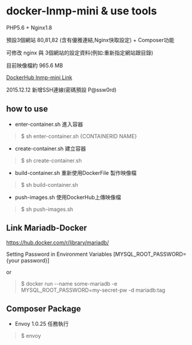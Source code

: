 # docker-lnmp-mini & use tools

PHP5.6 + Nginx1.8

預設3個網站 80,81,82 (含有優雅連結,Nginx快取設定) + Composer功能

可修改 nginx 與 3個網站的設定資料(例如:重新指定網站跟目錄)

目前映像檔約 965.6 MB

[DockerHub lnmp-mini Link](https://hub.docker.com/r/imagine10255/lnmp-mini/)

2015.12.12 新增SSH連線(密碼預設 P@ssw0rd)

## how to use

- enter-container.sh 進入容器

> $ sh enter-container.sh {CONTAINERID NAME}

- create-container.sh 建立容器

> $ sh create-container.sh

- build-container.sh 重新使用DockerFile 製作映像檔

> $ sh build-container.sh

- push-images.sh 使用DockerHub上傳映像檔

> $ sh push-images.sh


## Link Mariadb-Docker

https://hub.docker.com/r/library/mariadb/

Setting Password in Environment Variables [MYSQL_ROOT_PASSWORD={your password}]

or

> $ docker run --name some-mariadb -e MYSQL_ROOT_PASSWORD=my-secret-pw -d mariadb:tag


## Composer Package

- Envoy 1.0.25 任務執行

> $ envoy
